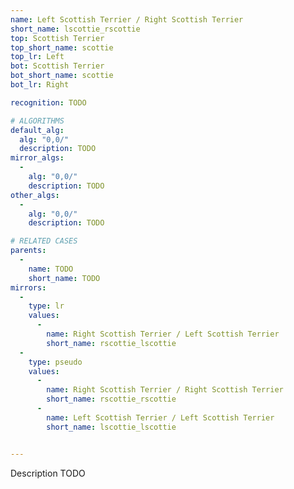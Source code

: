 ```yaml
---
name: Left Scottish Terrier / Right Scottish Terrier
short_name: lscottie_rscottie
top: Scottish Terrier
top_short_name: scottie
top_lr: Left
bot: Scottish Terrier
bot_short_name: scottie
bot_lr: Right

recognition: TODO

# ALGORITHMS
default_alg:
  alg: "0,0/"
  description: TODO
mirror_algs:
  -
    alg: "0,0/"
    description: TODO
other_algs:
  -
    alg: "0,0/"
    description: TODO

# RELATED CASES
parents:
  -
    name: TODO
    short_name: TODO
mirrors:
  -
    type: lr
    values: 
      -
        name: Right Scottish Terrier / Left Scottish Terrier
        short_name: rscottie_lscottie
  -
    type: pseudo
    values: 
      -
        name: Right Scottish Terrier / Right Scottish Terrier
        short_name: rscottie_rscottie
      -
        name: Left Scottish Terrier / Left Scottish Terrier
        short_name: lscottie_lscottie


---
```


Description TODO

